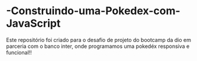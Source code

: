 # -Construindo-uma-Pokedex-com-JavaScript
Este repositório foi criado para o desafio de projeto do bootcamp da dio em parceria com o banco inter, onde programamos uma pokedéx responsiva e funcional!!
